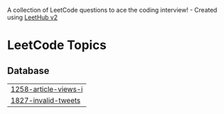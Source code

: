 A collection of LeetCode questions to ace the coding interview! - Created using [LeetHub v2](https://github.com/arunbhardwaj/LeetHub-2.0)
<!---LeetCode Topics Start-->
# LeetCode Topics
## Database
|  |
| ------- |
| [1258-article-views-i](https://github.com/fiedith/sql/tree/master/1258-article-views-i) |
| [1827-invalid-tweets](https://github.com/fiedith/sql/tree/master/1827-invalid-tweets) |
<!---LeetCode Topics End-->